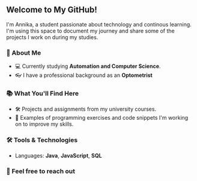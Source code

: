 ## Welcome to My GitHub!

I'm Annika, a student passionate about technology and continous learning. I'm using this space to document my journey and share some of the projects I work on during my studies.

### 🌱 About Me
- 💻 Currently studying **Automation and Computer Science**.
- 👓 I have a professional background as an **Optometrist**

### 📚 What You'll Find Here
- 🛠️ Projects and assignments from my university courses.
- 📘 Examples of programming exercises and code snippets I'm working on to improve my skills.

### 🛠️ Tools & Technologies
- Languages: **Java**, **JavaScript**, **SQL**


### 💬 Feel free to reach out
<!--
**h-erttua/h-erttua** is a ✨ _special_ ✨ repository because its `README.md` (this file) appears on your GitHub profile.

Here are some ideas to get you started:

- 🔭 I’m currently working on ...
- 🌱 I’m currently learning ...
- 👯 I’m looking to collaborate on ...
- 🤔 I’m looking for help with ...
- 💬 Ask me about ...
- 📫 How to reach me: ...
- 😄 Pronouns: ...
- ⚡ Fun fact: ...
-->
